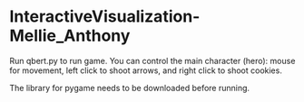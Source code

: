 # InteractiveVisualization-Mellie_Anthony

Run qbert.py to run game.
You can control the main character (hero): mouse for movement,
left click to shoot arrows, and right click to shoot cookies.

The library for pygame needs to be downloaded before running.
